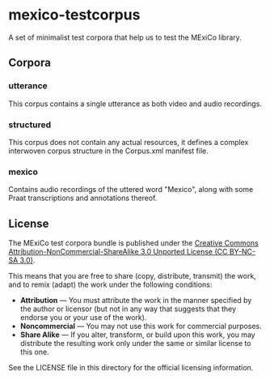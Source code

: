 mexico-testcorpus
=================

A set of minimalist test corpora that help us to test the MExiCo library.

## Corpora

### utterance

This corpus contains a single utterance as both video and audio recordings.

### structured

This corpus does not contain any actual resources, it defines a complex
interwoven corpus structure in the Corpus.xml manifest file.

### mexico

Contains audio recordings of the uttered word "Mexico", along with some
Praat transcriptions and annotations thereof.

## License

The MExiCo test corpora bundle is published under the [Creative Commons
Attribution-NonCommercial-ShareAlike 3.0 Unported
License (CC BY-NC-SA 3.0)](http://creativecommons.org/licenses/by-nc-sa/3.0/).

This means that you are free to share (copy, distribute, transmit) the work,
and to remix (adapt) the work under the following conditions:

* __Attribution__ — You must attribute the work in the manner specified by
  the author or licensor (but not in any way that suggests that they endorse
  you or your use of the work).
* __Noncommercial__ — You may not use this work for commercial purposes.
* __Share Alike__ — If you alter, transform, or build upon this work,
  you may distribute the resulting work only under the same or
  similar license to this one.

See the LICENSE file in this directory for the official licensing information.